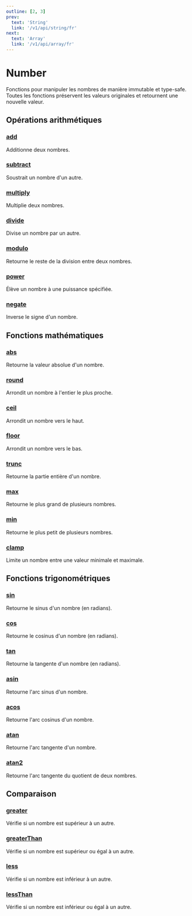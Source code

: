 ```yaml
---
outline: [2, 3]
prev:
  text: 'String'
  link: '/v1/api/string/fr'
next:
  text: 'Array'
  link: '/v1/api/array/fr'
---
```


# Number

Fonctions pour manipuler les nombres de manière immutable et type-safe. Toutes les fonctions préservent les valeurs originales et retournent une nouvelle valeur.

## Opérations arithmétiques

### [add](/v1/api/number/add/fr)
Additionne deux nombres.

### [subtract](/v1/api/number/subtract/fr)
Soustrait un nombre d'un autre.

### [multiply](/v1/api/number/multiply/fr)
Multiplie deux nombres.

### [divide](/v1/api/number/divide/fr)
Divise un nombre par un autre.

### [modulo](/v1/api/number/modulo/fr)
Retourne le reste de la division entre deux nombres.

### [power](/v1/api/number/power/fr)
Élève un nombre à une puissance spécifiée.

### [negate](/v1/api/number/negate/fr)
Inverse le signe d'un nombre.

## Fonctions mathématiques

### [abs](/v1/api/number/abs/fr)
Retourne la valeur absolue d'un nombre.

### [round](/v1/api/number/round/fr)
Arrondit un nombre à l'entier le plus proche.

### [ceil](/v1/api/number/ceil/fr)
Arrondit un nombre vers le haut.

### [floor](/v1/api/number/floor/fr)
Arrondit un nombre vers le bas.

### [trunc](/v1/api/number/trunc/fr)
Retourne la partie entière d'un nombre.

### [max](/v1/api/number/max/fr)
Retourne le plus grand de plusieurs nombres.

### [min](/v1/api/number/min/fr)
Retourne le plus petit de plusieurs nombres.

### [clamp](/v1/api/number/clamp/fr)
Limite un nombre entre une valeur minimale et maximale.

## Fonctions trigonométriques

### [sin](/v1/api/number/sin/fr)
Retourne le sinus d'un nombre (en radians).

### [cos](/v1/api/number/cos/fr)
Retourne le cosinus d'un nombre (en radians).

### [tan](/v1/api/number/tan/fr)
Retourne la tangente d'un nombre (en radians).

### [asin](/v1/api/number/asin/fr)
Retourne l'arc sinus d'un nombre.

### [acos](/v1/api/number/acos/fr)
Retourne l'arc cosinus d'un nombre.

### [atan](/v1/api/number/atan/fr)
Retourne l'arc tangente d'un nombre.

### [atan2](/v1/api/number/atan2/fr)
Retourne l'arc tangente du quotient de deux nombres.

## Comparaison

### [greater](/v1/api/number/greater/fr)
Vérifie si un nombre est supérieur à un autre.

### [greaterThan](/v1/api/number/greaterThan/fr)
Vérifie si un nombre est supérieur ou égal à un autre.

### [less](/v1/api/number/less/fr)
Vérifie si un nombre est inférieur à un autre.

### [lessThan](/v1/api/number/lessThan/fr)
Vérifie si un nombre est inférieur ou égal à un autre.

